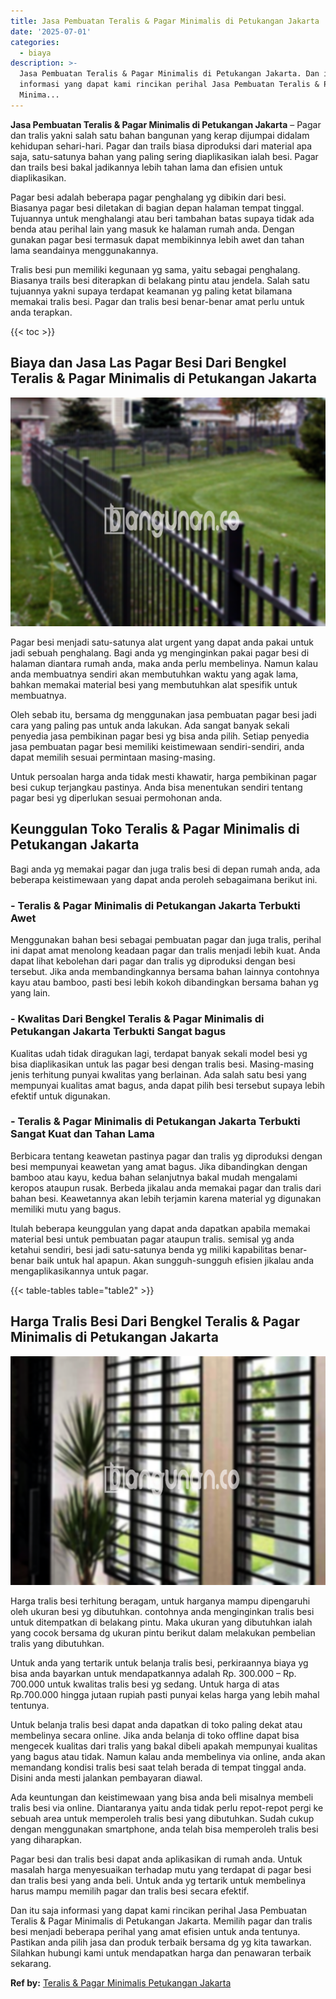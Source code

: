 ```yaml
---
title: Jasa Pembuatan Teralis & Pagar Minimalis di Petukangan Jakarta
date: '2025-07-01'
categories:
  - biaya
description: >-
  Jasa Pembuatan Teralis & Pagar Minimalis di Petukangan Jakarta. Dan itu saja
  informasi yang dapat kami rincikan perihal Jasa Pembuatan Teralis & Pagar
  Minima...
---
```


**Jasa Pembuatan Teralis & Pagar Minimalis di Petukangan Jakarta** – Pagar dan tralis yakni salah satu bahan bangunan yang kerap dijumpai didalam kehidupan sehari-hari. Pagar dan trails biasa diproduksi dari material apa saja, satu-satunya bahan yang paling sering diaplikasikan ialah besi. Pagar dan trails besi bakal jadikannya lebih tahan lama dan efisien untuk diaplikasikan.

Pagar besi adalah beberapa pagar penghalang yg dibikin dari besi. Biasanya pagar besi diletakan di bagian depan halaman tempat tinggal. Tujuannya untuk menghalangi atau beri tambahan batas supaya tidak ada benda atau perihal lain yang masuk ke halaman rumah anda. Dengan gunakan pagar besi termasuk dapat membikinnya lebih awet dan tahan lama seandainya menggunakannya.

Tralis besi pun memiliki kegunaan yg sama, yaitu sebagai penghalang. Biasanya trails besi diterapkan di belakang pintu atau jendela. Salah satu tujuannya yakni supaya terdapat keamanan yg paling ketat bilamana memakai tralis besi. Pagar dan tralis besi benar-benar amat perlu untuk anda terapkan.

{{< toc >}}

## Biaya dan Jasa Las Pagar Besi Dari Bengkel Teralis & Pagar Minimalis di Petukangan Jakarta

![Jasa Pembuatan Teralis & Pagar Minimalis di Petukangan Jakarta](/images/pagar-minimalis-murah-12.png)

Pagar besi menjadi satu-satunya alat urgent yang dapat anda pakai untuk jadi sebuah penghalang. Bagi anda yg menginginkan pakai pagar besi di halaman diantara rumah anda, maka anda perlu membelinya. Namun kalau anda membuatnya sendiri akan membutuhkan waktu yang agak lama, bahkan memakai material besi yang membutuhkan alat spesifik untuk membuatnya.

Oleh sebab itu, bersama dg menggunakan jasa pembuatan pagar besi jadi cara yang paling pas untuk anda lakukan. Ada sangat banyak sekali penyedia jasa pembikinan pagar besi yg bisa anda pilih. Setiap penyedia jasa pembuatan pagar besi memiliki keistimewaan sendiri-sendiri, anda dapat memilih sesuai permintaan masing-masing.

Untuk persoalan harga anda tidak mesti khawatir, harga pembikinan pagar besi cukup terjangkau pastinya. Anda bisa menentukan sendiri tentang pagar besi yg diperlukan sesuai permohonan anda.

## Keunggulan Toko Teralis & Pagar Minimalis di Petukangan Jakarta

Bagi anda yg memakai pagar dan juga tralis besi di depan rumah anda, ada beberapa keistimewaan yang dapat anda peroleh sebagaimana berikut ini.

### \- Teralis & Pagar Minimalis di Petukangan Jakarta Terbukti Awet

Menggunakan bahan besi sebagai pembuatan pagar dan juga tralis, perihal ini dapat amat menolong keadaan pagar dan tralis menjadi lebih kuat. Anda dapat lihat kebolehan dari pagar dan tralis yg diproduksi dengan besi tersebut. Jika anda membandingkannya bersama bahan lainnya contohnya kayu atau bamboo, pasti besi lebih kokoh dibandingkan bersama bahan yg yang lain.

### \- Kwalitas Dari Bengkel Teralis & Pagar Minimalis di Petukangan Jakarta Terbukti Sangat bagus

Kualitas udah tidak diragukan lagi, terdapat banyak sekali model besi yg bisa diaplikasikan untuk las pagar besi dengan tralis besi. Masing-masing jenis terhitung punyai kwalitas yang berlainan. Ada salah satu besi yang mempunyai kualitas amat bagus, anda dapat pilih besi tersebut supaya lebih efektif untuk digunakan.

### \- Teralis & Pagar Minimalis di Petukangan Jakarta Terbukti Sangat Kuat dan Tahan Lama

Berbicara tentang keawetan pastinya pagar dan tralis yg diproduksi dengan besi mempunyai keawetan yang amat bagus. Jika dibandingkan dengan bamboo atau kayu, kedua bahan selanjutnya bakal mudah mengalami keropos ataupun rusak. Berbeda jikalau anda memakai pagar dan tralis dari bahan besi. Keawetannya akan lebih terjamin karena material yg digunakan memiliki mutu yang bagus.

Itulah beberapa keunggulan yang dapat anda dapatkan apabila memakai material besi untuk pembuatan pagar ataupun tralis. semisal yg anda ketahui sendiri, besi jadi satu-satunya benda yg miliki kapabilitas benar-benar baik untuk hal apapun. Akan sungguh-sungguh efisien jikalau anda mengaplikasikannya untuk pagar.

{{< table-tables table="table2" >}}

## Harga Tralis Besi Dari Bengkel Teralis & Pagar Minimalis di Petukangan Jakarta

![Jasa Pembuatan Teralis & Pagar Minimalis di Petukangan Jakarta](/images/teralis-minimalis-murah-24.png)

Harga tralis besi terhitung beragam, untuk harganya mampu dipengaruhi oleh ukuran besi yg dibutuhkan. contohnya anda menginginkan tralis besi untuk ditempatkan di belakang pintu. Maka ukuran yang dibutuhkan ialah yang cocok bersama dg ukuran pintu berikut dalam melakukan pembelian tralis yang dibutuhkan.

Untuk anda yang tertarik untuk belanja tralis besi, perkiraannya biaya yg bisa anda bayarkan untuk mendapatkannya adalah Rp. 300.000 – Rp. 700.000 untuk kwalitas tralis besi yg sedang. Untuk harga di atas Rp.700.000 hingga jutaan rupiah pasti punyai kelas harga yang lebih mahal tentunya.

Untuk belanja tralis besi dapat anda dapatkan di toko paling dekat atau membelinya secara online. Jika anda belanja di toko offline dapat bisa mengecek kualitas dari tralis yang bakal dibeli apakah mempunyai kualitas yang bagus atau tidak. Namun kalau anda membelinya via online, anda akan memandang kondisi tralis besi saat telah berada di tempat tinggal anda. Disini anda mesti jalankan pembayaran diawal.

Ada keuntungan dan keistimewaan yang bisa anda beli misalnya membeli tralis besi via online. Diantaranya yaitu anda tidak perlu repot-repot pergi ke sebuah area untuk memperoleh tralis besi yang dibutuhkan. Sudah cukup dengan menggunakan smartphone, anda telah bisa memperoleh tralis besi yang diharapkan.

Pagar besi dan tralis besi dapat anda aplikasikan di rumah anda. Untuk masalah harga menyesuaikan terhadap mutu yang terdapat di pagar besi dan tralis besi yang anda beli. Untuk anda yg tertarik untuk membelinya harus mampu memilih pagar dan tralis besi secara efektif.

Dan itu saja informasi yang dapat kami rincikan perihal Jasa Pembuatan Teralis & Pagar Minimalis di Petukangan Jakarta. Memilih pagar dan tralis besi menjadi beberapa perihal yang amat efisien untuk anda tentunya. Pastikan anda pilih jasa dan produk terbaik bersama dg yg kita tawarkan. Silahkan hubungi kami untuk mendapatkan harga dan penawaran terbaik sekarang.

**Ref by:** [Teralis & Pagar Minimalis Petukangan Jakarta](https://id.wikipedia.org/wiki/Teralis)
